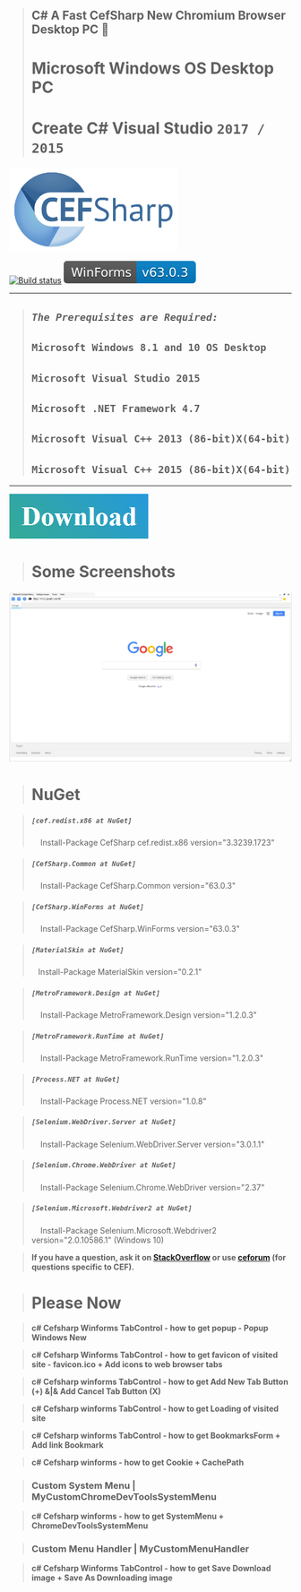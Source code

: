 > ## C# A Fast CefSharp New Chromium Browser Desktop PC :1st_place_medal: 
> # Microsoft Windows OS Desktop PC
> # Create C# Visual Studio `2017 / 2015` 

[![CefSharp Logo](CefSharp.png)](http://cefsharp.github.io/ "CefSharp - Embedded Chromium for .NET")  

[![Build status](https://ci.appveyor.com/api/projects/status/9g4mcuqruc283g66/branch/master?svg=true)](https://ci.appveyor.com/project/cefsharp/cefsharp/branch/master)
[![CefSharp.WinForms](https://raw.githubusercontent.com/Create-Browser/ACefSharpChromiumBrowserDesktop/master/CefSharp.WinForms.svg?style=flat&label=WinForms)](http://www.nuget.org/packages/CefSharp.WinForms/)


***
> ## ***```The Prerequisites are Required: ```***
> ## ```Microsoft Windows 8.1 and 10 OS Desktop```
> ## ```Microsoft Visual Studio 2015```
> ## ```Microsoft .NET Framework 4.7```
> ## ```Microsoft Visual C++ 2013 (86-bit)X(64-bit)```
> ## ```Microsoft Visual C++ 2015 (86-bit)X(64-bit)```

 ***
 [![Build Downloader](https://raw.githubusercontent.com/CreateDownloader/KugouDownloader/master/Download.PNG)](https://github.com/Create-Browser/CefSharpChromiumBrowserDesktop/releases/tag/v63.0.3)


> # Some Screenshots
 
[![Build A Fast CefSharp New Chromium Browser Downloader](https://raw.githubusercontent.com/Create-Browser/ACefSharpChromiumBrowserDesktop/master/Applications.png)](https://bitbucket.org/mohamedosama914/acefsharpchromiumbrowserdesktop)
  
>  # NuGet
 
> ##### ``[cef.redist.x86 at NuGet]``
>     Install-Package CefSharp cef.redist.x86 version="3.3239.1723"
    
> ##### ``[CefSharp.Common at NuGet]``
>     Install-Package CefSharp.Common version="63.0.3"
    
> ##### ``[CefSharp.WinForms at NuGet]``
>     Install-Package CefSharp.WinForms version="63.0.3"
    
> ##### ``[MaterialSkin at NuGet]``
>     Install-Package MaterialSkin version="0.2.1"
    
> ##### ``[MetroFramework.Design at NuGet]``
>     Install-Package MetroFramework.Design version="1.2.0.3"
    
> ##### ``[MetroFramework.RunTime at NuGet]``
>     Install-Package MetroFramework.RunTime version="1.2.0.3"
    
> ##### ``[Process.NET at NuGet]``
>     Install-Package Process.NET version="1.0.8"
    
> ##### ``[Selenium.WebDriver.Server at NuGet]``
>     Install-Package Selenium.WebDriver.Server version="3.0.1.1"
    
> ##### ``[Selenium.Chrome.WebDriver at NuGet]``
>     Install-Package Selenium.Chrome.WebDriver version="2.37"

> ##### ``[Selenium.Microsoft.Webdriver2 at NuGet]``
>     Install-Package Selenium.Microsoft.Webdriver2 version="2.0.10586.1" (Windows 10)
    
  
> **If you have a question, ask it on [StackOverflow](http://stackoverflow.com/questions/tagged/cefsharp) or use [ceforum](http://magpcss.org/ceforum/) (for questions specific to CEF).**

> # Please Now

> **c# Cefsharp Winforms TabControl - how to get popup - Popup Windows New**

> **c# Cefsharp Winforms TabControl - how to get favicon of visited site - favicon.ico + Add icons to web browser tabs**

> **c# Cefsharp winforms TabControl - how to get Add New Tab Button (+) &|& Add Cancel Tab Button (X)**

> **c# Cefsharp winforms TabControl - how to get Loading of visited site**

> **c# Cefsharp winforms TabControl - how to get BookmarksForm + Add link Bookmark**

> **c# Cefsharp winforms - how to get Cookie + CachePath**

> ### **Custom System Menu | MyCustomChromeDevToolsSystemMenu**

> **c# Cefsharp winforms - how to get SystemMenu + ChromeDevToolsSystemMenu**

> ### **Custom Menu Handler | MyCustomMenuHandler**

> **c# Cefsharp Winforms TabControl - how to get Save Download image + Save As Downloading image**
